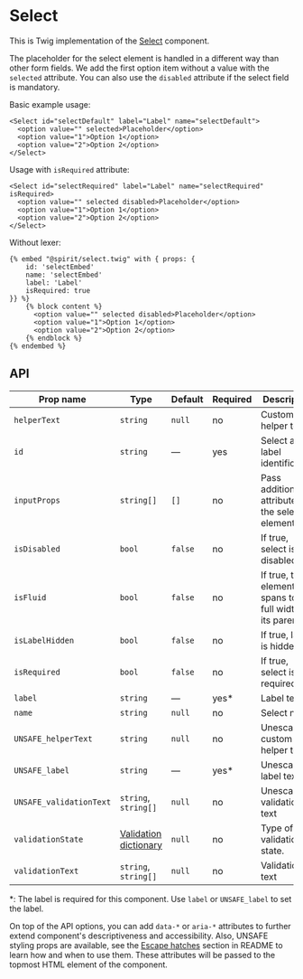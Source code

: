 # Select

This is Twig implementation of the [Select][select] component.

The placeholder for the select element is handled in a different way than other form fields.
We add the first option item without a value with the `selected` attribute. You can also use the `disabled` attribute
if the select field is mandatory.

Basic example usage:

```twig
<Select id="selectDefault" label="Label" name="selectDefault">
  <option value="" selected>Placeholder</option>
  <option value="1">Option 1</option>
  <option value="2">Option 2</option>
</Select>
```

Usage with `isRequired` attribute:

```twig
<Select id="selectRequired" label="Label" name="selectRequired" isRequired>
  <option value="" selected disabled>Placeholder</option>
  <option value="1">Option 1</option>
  <option value="2">Option 2</option>
</Select>
```

Without lexer:

```twig
{% embed "@spirit/select.twig" with { props: {
    id: 'selectEmbed'
    name: 'selectEmbed'
    label: 'Label'
    isRequired: true
}} %}
    {% block content %}
      <option value="" selected disabled>Placeholder</option>
      <option value="1">Option 1</option>
      <option value="2">Option 2</option>
    {% endblock %}
{% endembed %}
```

## API

| Prop name               | Type                                           | Default | Required | Description                                                |
| ----------------------- | ---------------------------------------------- | ------- | -------- | ---------------------------------------------------------- |
| `helperText`            | `string`                                       | `null`  | no       | Custom helper text                                         |
| `id`                    | `string`                                       | —       | yes      | Select and label identification                            |
| `inputProps`            | `string[]`                                     | `[]`    | no       | Pass additional attributes to the select element           |
| `isDisabled`            | `bool`                                         | `false` | no       | If true, select is disabled                                |
| `isFluid`               | `bool`                                         | `false` | no       | If true, the element spans to the full width of its parent |
| `isLabelHidden`         | `bool`                                         | `false` | no       | If true, label is hidden                                   |
| `isRequired`            | `bool`                                         | `false` | no       | If true, select is required                                |
| `label`                 | `string`                                       | —       | yes\*    | Label text                                                 |
| `name`                  | `string`                                       | `null`  | no       | Select name                                                |
| `UNSAFE_helperText`     | `string`                                       | `null`  | no       | Unescaped custom helper text                               |
| `UNSAFE_label`          | `string`                                       | —       | yes\*    | Unescaped label text                                       |
| `UNSAFE_validationText` | `string`, `string[]`                           | `null`  | no       | Unescaped validation text                                  |
| `validationState`       | [Validation dictionary][dictionary-validation] | `null`  | no       | Type of validation state.                                  |
| `validationText`        | `string`, `string[]`                           | `null`  | no       | Validation text                                            |

\*: The label is required for this component. Use `label` or `UNSAFE_label` to set the label.

On top of the API options, you can add `data-*` or `aria-*` attributes to
further extend component's descriptiveness and accessibility. Also, UNSAFE styling props are available,
see the [Escape hatches][escape-hatches] section in README to learn how and when to use them.
These attributes will be passed to the topmost HTML element of the component.

[select]: https://github.com/lmc-eu/spirit-design-system/tree/main/packages/web/src/scss/components/Select
[dictionary-validation]: https://github.com/lmc-eu/spirit-design-system/blob/main/docs/DICTIONARIES.md#validation
[escape-hatches]: https://github.com/lmc-eu/spirit-design-system/tree/main/packages/web-twig/README.md#escape-hatches
